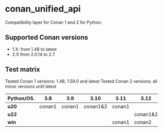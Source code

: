 # conan_unified_api
Compatibility layer for Conan 1 and 2 for Python.


## Supported Conan versions
 
* 1.X: from 1.48 to latest
* 2.X from 2.0.14 to 2.7

## Test matrix

Tested Conan 1 versions: 1.48, 1.59.0 and latest
Tested Conan 2 versions: all minor versions until latest

 **Python/OS.** | **3.8** | **3.9** | **3.10** | **3.11** | **3.12** 
----------------|---------|---------|----------|----------|----------
 **u20**        | conan1  |conan1   |conan1&2  |conan1    |          
 **u22**        |         |         |          |          |conan1&2
 **win**        |         |         |          |conan1    |conan2
